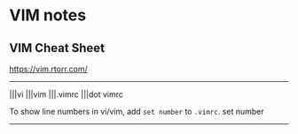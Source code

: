 # VIM notes

## VIM Cheat Sheet

<https://vim.rtorr.com/>

---

|||vi |||vim |||.vimrc |||dot vimrc

To show line numbers in vi/vim, add `set number` to `.vimrc`.
set number

---
